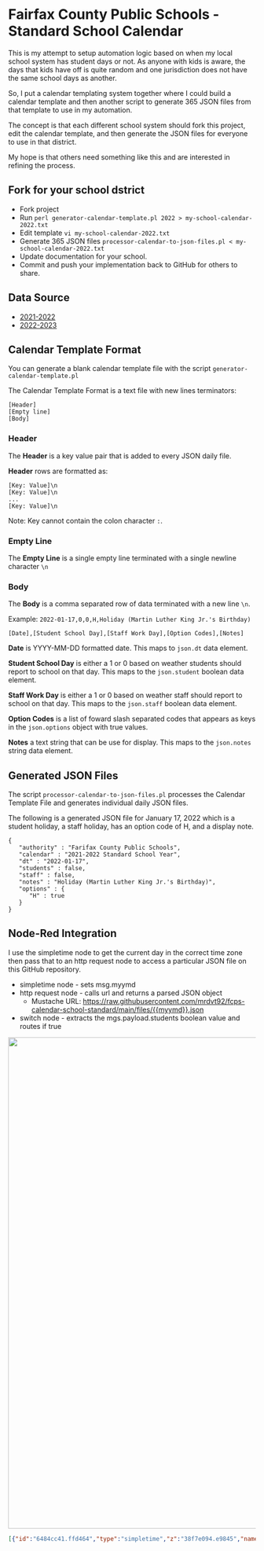 # Fairfax County Public Schools  - Standard School Calendar

This is my attempt to setup automation logic based on when my local school system has student days or not. As anyone with kids is aware, the days that kids have off is quite random and one jurisdiction does not have the same school days as another.

So, I put a calendar templating system together where I could build a calendar template and then another script to generate 365 JSON files from that template to use in my automation.

The concept is that each different school system should fork this project, edit the calendar template, and then generate the JSON files for everyone to use in that district.

My hope is that others need something like this and are interested in refining the process.

## Fork for your school dstrict

- Fork project
- Run ```perl generator-calendar-template.pl 2022 > my-school-calendar-2022.txt```
- Edit template ```vi my-school-calendar-2022.txt```
- Generate 365 JSON files ```processor-calendar-to-json-files.pl < my-school-calendar-2022.txt```
- Update documentation for your school.
- Commit and push your implementation back to GitHub for others to share.

## Data Source

- [2021-2022](https://www.fcps.edu/sites/default/files/media/forms/2021-2022-standard-school-calendar.pdf)
- [2022-2023](https://www.fcps.edu/sites/default/files/2022-2023-standard-school-year-calendar.pdf)

## Calendar Template Format

You can generate a blank calendar template file with the script ```generator-calendar-template.pl```

The Calendar Template Format is a text file with new lines terminators:

```
[Header]
[Empty line]
[Body]
```

### Header

The __Header__ is a key value pair that is added to every JSON daily file.

__Header__ rows are formatted as:

```
[Key: Value]\n
[Key: Value]\n
...
[Key: Value]\n
```

Note: Key cannot contain the colon character ```:```.

### Empty Line

The __Empty Line__ is a single empty line terminated with a single newline character ```\n```

### Body

The __Body__ is a comma separated row of data terminated with a new line ```\n```.

Example: ```2022-01-17,0,0,H,Holiday (Martin Luther King Jr.'s Birthday)```

```[Date],[Student School Day],[Staff Work Day],[Option Codes],[Notes]```

__Date__ is YYYY-MM-DD formatted date.  This maps to ```json.dt``` data element.

__Student School Day__ is either a 1 or 0 based on weather students should report to school on that day. This maps to the ```json.student``` boolean data element.

__Staff Work Day__ is either a 1 or 0 based on weather staff should report to school on that day. This maps to the ```json.staff``` boolean data element.

__Option Codes__ is a list of foward slash separated codes that appears as keys in the ```json.options``` object with true values.

__Notes__ a text string that can be use for display.  This maps to the ```json.notes``` string data element.

## Generated JSON Files

The script ```processor-calendar-to-json-files.pl``` processes the Calendar Template File and generates individual daily JSON files.

The following is a generated JSON file for January 17, 2022 which is a student holiday, a staff holiday, has an option code of H, and a display note. 

```
{
   "authority" : "Farifax County Public Schools",
   "calendar" : "2021-2022 Standard School Year",
   "dt" : "2022-01-17",
   "students" : false,
   "staff" : false,
   "notes" : "Holiday (Martin Luther King Jr.'s Birthday)",
   "options" : {
      "H" : true
   }
}
```

## Node-Red Integration

I use the simpletime node to get the current day in the correct time zone then pass that to an http request node to access a particular JSON file on this GitHub repository.

  - simpletime node - sets msg.myymd
  - http request node - calls url and returns a parsed JSON object
    - Mustache URL: https://raw.githubusercontent.com/mrdvt92/fcps-calendar-school-standard/main/files/{{myymd}}.json
  - switch node - extracts the mgs.payload.students boolean value and routes if true

<img src="img/node-red-subflow-isSchoolDay.png" width="1000">

```json
[{"id":"6484cc41.ffd464","type":"simpletime","z":"38f7e094.e9845","name":"","mydate":true,"myymd":true,"myyear":true,"mymonth":true,"mymonthn":true,"mydom":true,"mydoy":true,"myday":true,"myhourpm":true,"myhour":true,"mytime":true,"mytimes":true,"myminute":true,"myminutes":true,"mysecond":true,"mymillis":true,"myepoch":true,"myrawdate":true,"mypm":true,"x":150,"y":80,"wires":[["67a48a16.2aece4"]]},{"id":"67a48a16.2aece4","type":"http request","z":"38f7e094.e9845","name":"FCPS Calendar","method":"GET","ret":"obj","paytoqs":false,"url":"https://raw.githubusercontent.com/mrdvt92/fcps-calendar-school-standard/main/files/{{myymd}}.json","tls":"","persist":false,"proxy":"","authType":"","x":320,"y":80,"wires":[["982e686b.9c5998","b1e05407.50f5d8"]]},{"id":"982e686b.9c5998","type":"switch","z":"38f7e094.e9845","name":"HTTP OK","property":"statusCode","propertyType":"msg","rules":[{"t":"eq","v":"200","vt":"str"},{"t":"else"}],"checkall":"true","repair":false,"outputs":2,"x":500,"y":140,"wires":[["b33d7fa9.0487a"],["a7df2028.403f4"]]},{"id":"b33d7fa9.0487a","type":"change","z":"38f7e094.e9845","name":"extract isSchoolDay","rules":[{"t":"set","p":"response","pt":"msg","to":"payload","tot":"msg"},{"t":"set","p":"payload","pt":"msg","to":"payload.students","tot":"msg"},{"t":"set","p":"isSchoolDay","pt":"global","to":"payload","tot":"msg"}],"action":"","property":"","from":"","to":"","reg":false,"x":700,"y":120,"wires":[["a06af716.382b88"]]},{"id":"a06af716.382b88","type":"switch","z":"38f7e094.e9845","name":"only isSchoolDay","property":"payload","propertyType":"msg","rules":[{"t":"true"}],"checkall":"true","repair":false,"outputs":1,"x":930,"y":80,"wires":[[]]},{"id":"b1e05407.50f5d8","type":"template","z":"38f7e094.e9845","name":"","field":"payload","fieldType":"msg","format":"handlebars","syntax":"mustache","template":"{{statusCode}}:{{payload.students}} - ({{myday}} {{myhourpm}}:{{myminute}} {{mypm}})","output":"str","x":500,"y":40,"wires":[[]]}]
```
